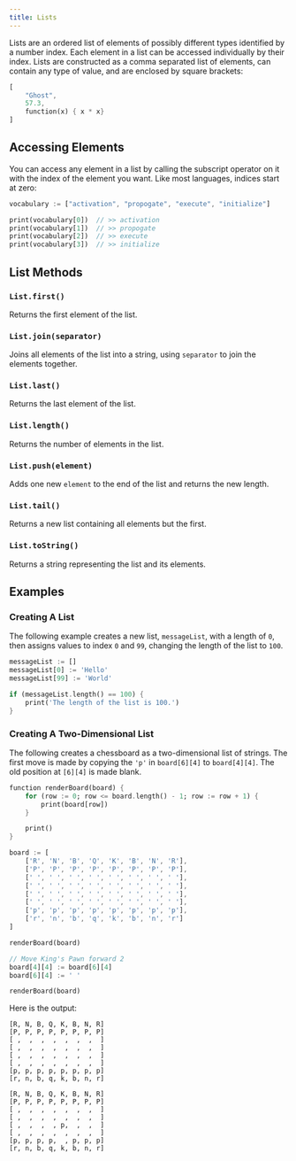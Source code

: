 ```yaml
---
title: Lists
---
```


Lists are an ordered list of elements of possibly different types identified by a number index. Each element in a list can be accessed individually by their index. Lists are constructed as a comma separated list of elements, can contain any type of value, and are enclosed by square brackets:

```dart
[
    "Ghost",
    57.3,
    function(x) { x * x}
]
```

## Accessing Elements
You can access any element in a list by calling the subscript operator on it with the index of the element you want. Like most languages, indices start at zero:

```dart
vocabulary := ["activation", "propogate", "execute", "initialize"]

print(vocabulary[0])  // >> activation
print(vocabulary[1])  // >> propogate
print(vocabulary[2])  // >> execute
print(vocabulary[3])  // >> initialize
```

## List Methods

### `List.first()`
Returns the first element of the list.

### `List.join(separator)`
Joins all elements of the list into a string, using `separator` to join the elements together.

### `List.last()`
Returns the last element of the list.

### `List.length()`
Returns the number of elements in the list.

### `List.push(element)`
Adds one new `element` to the end of the list and returns the new length.

### `List.tail()`
Returns a new list containing all elements but the first.

### `List.toString()`
Returns a string representing the list and its elements.

## Examples

### Creating A List
The following example creates a new list, `messageList`, with a length of `0`, then assigns values to index `0` and `99`, changing the length of the list to `100`.

```dart
messageList := []
messageList[0] := 'Hello'
messageList[99] := 'World'

if (messageList.length() == 100) {
    print('The length of the list is 100.')
}
```

### Creating A Two-Dimensional List
The following creates a chessboard as a two-dimensional list of strings. The first move is made by copying the `'p'` in `board[6][4]` to `board[4][4]`. The old position at `[6][4]` is made blank.

```dart
function renderBoard(board) {
    for (row := 0; row <= board.length() - 1; row := row + 1) {
        print(board[row])
    }

    print()
}

board := [
    ['R', 'N', 'B', 'Q', 'K', 'B', 'N', 'R'],
    ['P', 'P', 'P', 'P', 'P', 'P', 'P', 'P'],
    [' ', ' ', ' ', ' ', ' ', ' ', ' ', ' '],
    [' ', ' ', ' ', ' ', ' ', ' ', ' ', ' '],
    [' ', ' ', ' ', ' ', ' ', ' ', ' ', ' '],
    [' ', ' ', ' ', ' ', ' ', ' ', ' ', ' '],
    ['p', 'p', 'p', 'p', 'p', 'p', 'p', 'p'],
    ['r', 'n', 'b', 'q', 'k', 'b', 'n', 'r']
]

renderBoard(board)

// Move King's Pawn forward 2
board[4][4] := board[6][4]
board[6][4] := ' '

renderBoard(board)
```

Here is the output:

```
[R, N, B, Q, K, B, N, R]
[P, P, P, P, P, P, P, P]
[ ,  ,  ,  ,  ,  ,  ,  ]
[ ,  ,  ,  ,  ,  ,  ,  ]
[ ,  ,  ,  ,  ,  ,  ,  ]
[ ,  ,  ,  ,  ,  ,  ,  ]
[p, p, p, p, p, p, p, p]
[r, n, b, q, k, b, n, r]

[R, N, B, Q, K, B, N, R]
[P, P, P, P, P, P, P, P]
[ ,  ,  ,  ,  ,  ,  ,  ]
[ ,  ,  ,  ,  ,  ,  ,  ]
[ ,  ,  ,  , p,  ,  ,  ]
[ ,  ,  ,  ,  ,  ,  ,  ]
[p, p, p, p,  , p, p, p]
[r, n, b, q, k, b, n, r]
```